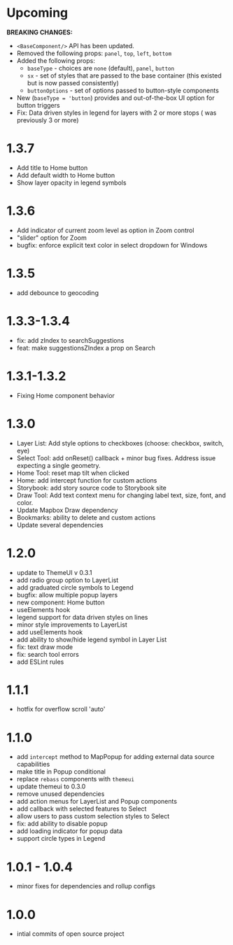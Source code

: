 # Upcoming

**BREAKING CHANGES:**

- `<BaseComponent/>` API has been updated.
- Removed the following props: `panel`, `top`, `left`, `bottom`
- Added the following props:
  - `baseType` - choices are `none` (default), `panel`, `button`
  - `sx` - set of styles that are passed to the base container (this existed but is now passed consistently)
  - `buttonOptions` - set of options passed to button-style components
- New <ButtonComponent> (`baseType = 'button`) provides and out-of-the-box UI option for button triggers
- Fix: Data driven styles in legend for layers with 2 or more stops ( was previously 3 or more)

# 1.3.7

- Add title to Home button
- Add default width to Home button
- Show layer opacity in legend symbols

# 1.3.6

- Add indicator of current zoom level as option in Zoom control
- "slider" option for Zoom
- bugfix: enforce explicit text color in select dropdown for Windows

# 1.3.5

- add debounce to geocoding

# 1.3.3-1.3.4

- fix: add zIndex to searchSuggestions
- feat: make suggestionsZIndex a prop on Search

# 1.3.1-1.3.2

- Fixing Home component behavior

# 1.3.0

- Layer List: Add style options to checkboxes (choose: checkbox, switch, eye)
- Select Tool: add onReset() callback + minor bug fixes. Address issue expecting a single geometry.
- Home Tool: reset map tilt when clicked
- Home: add intercept function for custom actions
- Storybook: add story source code to Storybook site
- Draw Tool: Add text context menu for changing label text, size, font, and color.
- Update Mapbox Draw dependency
- Bookmarks: ability to delete and custom actions
- Update several dependencies

# 1.2.0

- update to ThemeUI v 0.3.1
- add radio group option to LayerList
- add graduated circle symbols to Legend
- bugfix: allow multiple popup layers
- new component: Home button
- useElements hook
- legend support for data driven styles on lines
- minor style improvements to LayerList
- add useElements hook
- add ability to show/hide legend symbol in Layer List
- fix: text draw mode
- fix: search tool errors
- add ESLint rules

# 1.1.1

- hotfix for overflow scroll 'auto'

# 1.1.0

- add `intercept` method to MapPopup for adding external data source capabilities
- make title in Popup conditional
- replace `rebass` components with `themeui`
- update themeui to 0.3.0
- remove unused dependencies
- add action menus for LayerList and Popup components
- add callback with selected features to Select
- allow users to pass custom selection styles to Select
- fix: add ability to disable popup
- add loading indicator for popup data
- support circle types in Legend

# 1.0.1 - 1.0.4

- minor fixes for dependencies and rollup configs

# 1.0.0

- intial commits of open source project
